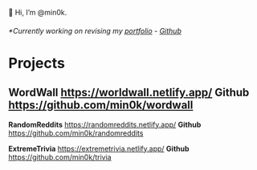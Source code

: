 👋 Hi, I’m @min0k.
###### *Currently working on revising my [portfolio](https://www.minokim.com/) - [Github](https://github.com/min0k/portfolio)


# Projects

## WordWall https://worldwall.netlify.app/ **Github** https://github.com/min0k/wordwall

**RandomReddits** https://randomreddits.netlify.app/ **Github** https://github.com/min0k/randomreddits

**ExtremeTrivia** https://extremetrivia.netlify.app/ **Github** https://github.com/min0k/trivia



